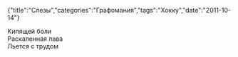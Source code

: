 {"title":"Слезы","categories":"Графомания","tags":"Хокку","date":"2011-10-14"}

Кипящей боли  
Раскаленная лава  
Льется с трудом
